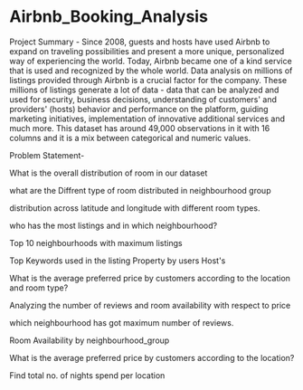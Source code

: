 # Airbnb_Booking_Analysis

Project Summary -
Since 2008, guests and hosts have used Airbnb to expand on traveling possibilities and present a more unique, personalized way of experiencing the world. Today, Airbnb became one of a kind service that is used and recognized by the whole world. Data analysis on millions of listings provided through Airbnb is a crucial factor for the company. These millions of listings generate a lot of data - data that can be analyzed and used for security, business decisions, understanding of customers' and providers' (hosts) behavior and performance on the platform, guiding marketing initiatives, implementation of innovative additional services and much more.
This dataset has around 49,000 observations in it with 16 columns and it is a mix between categorical and numeric values.

Problem Statement-

What is the overall distribution of room in our dataset

what are the Diffrent type of room distributed in neighbourhood group

distribution across latitude and longitude with different room types.

who has the most listings and in which neighbourhood?

Top 10 neighbourhoods with maximum listings

Top Keywords used in the listing Property by users Host's

What is the average preferred price by customers according to the location and room type?

Analyzing the number of reviews and room availability with respect to price

which neighbourhood has got maximum number of reviews.

Room Availability by neighbourhood_group

What is the average preferred price by customers according to the location?

Find total no. of nights spend per location
